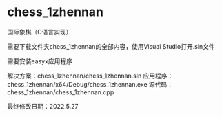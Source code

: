 # chess_1zhennan
国际象棋（C语言实现）

需要下载文件夹chess_1zhennan的全部内容，使用Visuai Studio打开.sln文件

需要安装easyx应用程序

解决方案：chess_1zhennan/chess_1zhennan.sln
应用程序：chess_1zhennan/x64/Debug/chess_1zhennan.exe
源代码：chess_1zhennan/chess_1zhennan.cpp

最终修改日期：2022.5.27
